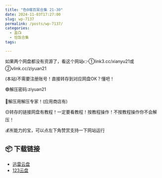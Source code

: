 ```yaml
---
title: "色0嚐百屌合集 21-30"
date: 2024-11-03T17:27:00
slug: wp-7137
permalink: /posts/wp-7137/
categories:
  - 盖📺
  - 恰饭合集
tags:

---
```


如果两个网盘都没有资源了，看这个网站👉①link3.cc/xianyu21或②vlink.cc/ziyuan21

(本站)不需要注册账号！直接转存到对应网盘OK？懂吧！

🟢解压密码:ziyuan21

🔵解压用解压专家！(应用商店有)

🟡转存的链接网盘有教程！一定要看教程！按教程操作！不按教程操作你不会解压！

💰🈶能力的宝，可以点左下角赞赏支持一下网站运行

## 📦 下载链接
- [迅雷云盘](https://blziyuan21.com/pay-download/7137?key=118ac3a1d0&down_id=0)
- [123云盘](https://blziyuan21.com/pay-download/7137?key=118ac3a1d0&down_id=1)


